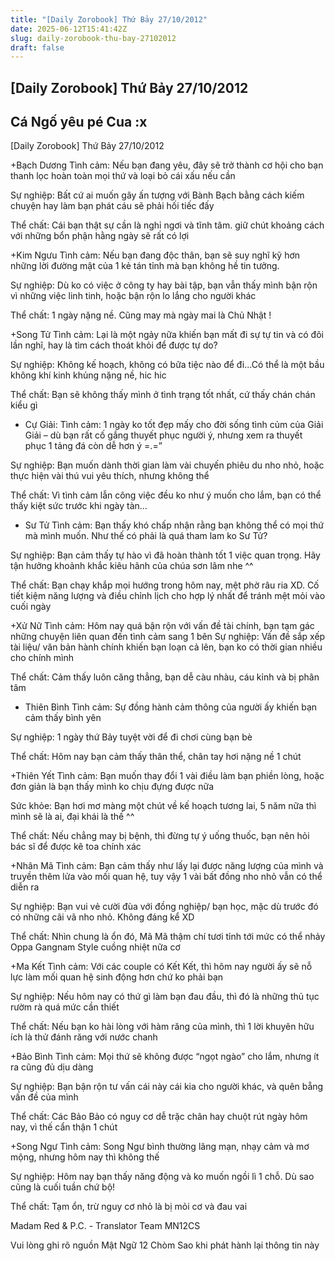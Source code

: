 ```yaml
---
title: "[Daily Zorobook] Thứ Bảy 27/10/2012"
date: 2025-06-12T15:41:42Z
slug: daily-zorobook-thu-bay-27102012
draft: false
---
```


## [Daily Zorobook] Thứ Bảy 27/10/2012

## Cá Ngố yêu pé Cua :x

[Daily Zorobook]
Thứ Bảy 27/10/2012
 

 
+Bạch Dương
Tình cảm: Nếu bạn đang yêu, đây sẽ trở thành cơ hội cho bạn thanh lọc hoàn toàn mọi thứ và loại bỏ cái xấu nếu cần
 
Sự nghiệp: Bất cứ ai muốn gây ấn tượng với Bành Bạch bằng cách kiếm chuyện hay làm bạn phát cáu sẽ phải hối tiếc đấy
 
Thể chất: Cái bạn thật sự cần là nghỉ ngơi và tĩnh tâm. giữ chút khoảng cách với những bổn phận hằng ngày sẽ rất có lợi
 
+Kim Ngưu
Tình cảm: Nếu bạn đang độc thân, bạn sẽ suy nghĩ kỹ hơn những lời đường mật của 1 kẻ tán tỉnh mà bạn không hề tin tưởng. 
 
Sự nghiệp: Dù ko có việc ở công ty hay bài tập, bạn vẫn thấy mình bận rộn vì những việc linh tinh, hoặc bận rộn lo lắng cho người khác
 
Thể chất: 1 ngày nặng nề. Cũng may mà ngày mai là Chủ Nhật !
 
+Song Tử
Tình cảm: Lại là một ngảy nữa khiến bạn mất đi sự tự tin và có đôi lần nghĩ, hay là tìm cách thoát khỏi để được tự do?
 
Sự nghiệp: Không kế hoạch, không có bữa tiệc nào để đi...Có thể là một bầu không khí kinh khủng nặng nề, hic hic
 
Thể chất: Bạn sẽ không thấy mình ở tình trạng tốt nhất, cứ thấy chán chán kiểu gì
 
+ Cự Giải:
Tình cảm: 1 ngày ko tốt đẹp mấy cho đời sống tình củm của Giải Giải – dù bạn rất cố gắng thuyết phục người ý, nhưng xem ra thuyết phục 1 tảng đá còn dễ hơn ý =.=”
 
Sự nghiệp: Bạn muốn dành thời gian làm vài chuyến phiêu du nho nhỏ, hoặc thực hiện vài thú vui yêu thích, nhưng không thể 
 
Thể chất: Vì tình cảm lẫn công việc đều ko như ý muốn cho lắm, bạn có thể thấy kiệt sức trước khi ngày tàn…
 
+ Sư Tử
Tình cảm: Bạn thấy khó chấp nhận rằng bạn không thể có mọi thứ mà mình muốn. Như thế có phải là quá tham lam ko Sư Tử?
 
Sự nghiệp: Bạn cảm thấy tự hào vì đã hoàn thành tốt 1 việc quan trọng. Hãy tận hưởng khoảnh khắc kiêu hãnh của chúa sơn lâm nhe ^^
 
Thể chất: Bạn chạy khắp mọi hướng trong hôm nay, mệt phờ râu ria XD. Cố tiết kiệm năng lượng và điều chỉnh lịch cho hợp lý nhất để tránh mệt mỏi vào cuối ngày
 
+Xử Nữ
Tình cảm: Hôm nay quá bận rộn với vấn đề tài chính, bạn tạm gác những chuyện liên quan đến tình cảm sang 1 bên
Sự nghiệp: Vấn đề sắp xếp tài liệu/ văn bản hành chính khiến bạn loạn cả lên, bạn ko có thời gian nhiều cho chính mình
 
Thể chất: Cảm thấy luôn căng thẳng, bạn dễ càu nhàu, cáu kỉnh và bị phân tâm
 
+ Thiên Bình
Tình cảm: Sự đồng hành cảm thông của người ấy khiến bạn cảm thấy bình yên
 
Sự nghiệp: 1 ngày thứ Bảy tuyệt vời để đi chơi cùng bạn bè
 
Thể chất: Hôm nay bạn cảm thấy thân thể, chân tay hơi nặng nề 1 chút
 
+Thiên Yết
Tình cảm: Bạn muốn thay đổi 1 vài điều làm bạn phiền lòng, hoặc đơn giản là bạn thấy mình ko chịu đựng được nữa
 
Sức khỏe: Bạn hơi mơ màng một chút về kế hoạch tương lai, 5 năm nữa thì mình sẽ là ai, đại khái là thế ^^
 
Thể chất: Nếu chẳng may bị bệnh, thì đừng tự ý uống thuốc, bạn nên hỏi bác sĩ để được kê toa chính xác
 
+Nhân Mã
Tình cảm: Bạn cảm thấy như lấy lại được năng lượng của mình và truyền thêm lửa vào mối quan hệ, tuy vậy 1 vài bất đồng nho nhỏ vẫn có thể diễn ra
 
Sự nghiệp: Bạn vui vẻ cười đùa với đồng nghiệp/ bạn học, mặc dù trước đó có những cãi vã nho nhỏ. Không đáng kể XD
 
Thể chất: Nhìn chung là ổn đó, Mã Mã thậm chí tươi tỉnh tới mức có thể nhảy Oppa Gangnam Style cuồng nhiệt nữa cơ 
 
+Ma Kết
Tình cảm: Với các couple có Kết Kết, thì hôm nay người ấy sẽ nỗ lực làm mối quan hệ sinh động hơn chứ ko phải bạn
 
Sự nghiệp: Nếu hôm nay có thứ gì làm bạn đau đầu, thì đó là những thủ tục rườm rà quá mức cần thiết
 
Thể chất: Nếu bạn ko hài lòng với hàm răng của mình, thì 1 lời khuyên hữu ích là thử đánh răng với nước chanh
 
+Bảo Bình
Tình cảm: Mọi thứ sẽ không được “ngọt ngào” cho lắm, nhưng ít ra cũng đủ dịu dàng
 
Sự nghiệp: Bạn bận rộn tư vấn cái này cái kia cho người khác, và quên bẵng vấn đề của mình
 
Thể chất: Các Bảo Bảo có nguy cơ dễ trặc chân hay chuột rút ngày hôm nay, vì thế cẩn thận 1 chút
 
+Song Ngư
Tình cảm: Song Ngư bình thường lãng mạn, nhạy cảm và mơ mộng, nhưng hôm nay thì không thế
 
Sự nghiệp: Hôm nay bạn thấy năng động và ko muốn ngồi lì 1 chỗ. Dù sao cũng là cuối tuần chứ bộ!
 
Thể chất: Tạm ổn, trừ nguy cơ nhỏ là bị mỏi cơ và đau vai
 
Madam Red & P.C. - Translator Team MN12CS
 
Vui lòng ghi rõ nguồn Mật Ngữ 12 Chòm Sao khi phát hành lại thông tin này